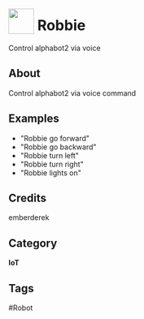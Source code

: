 # <img src="https://raw.githack.com/FortAwesome/Font-Awesome/master/svgs/solid/robot.svg" card_color="#000000" width="50" height="50" style="vertical-align:bottom"/> Robbie
Control alphabot2 via voice

## About
Control alphabot2 via voice command

## Examples
* "Robbie go forward"
* "Robbie go backward"
* "Robbie turn left"
* "Robbie turn right"
* "Robbie lights on"

## Credits
emberderek

## Category
**IoT**

## Tags
#Robot

